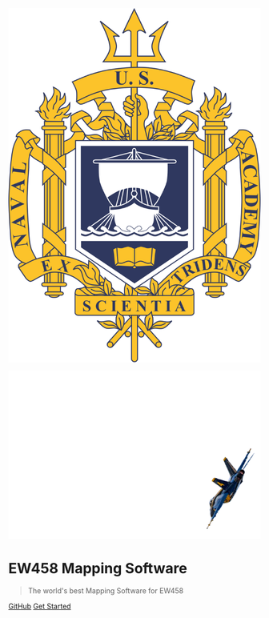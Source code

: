 <!-- _coverpage.md -->

![](logo.png)

<div class="plane-wrapper">
  <img src="plane.png" alt="Plane" id="plane">
</div>

# EW458 Mapping Software

> The world's best Mapping Software for EW458

[GitHub](https://github.com/docsifyjs/docsify/)
[Get Started](#docsify)
